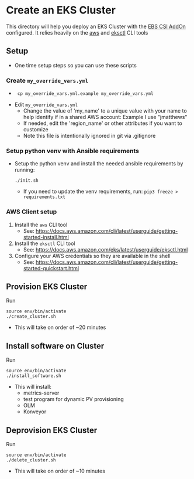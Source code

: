 # Create an EKS Cluster

This directory will help you deploy an EKS Cluster with the [EBS CSI AddOn](https://docs.aws.amazon.com/eks/latest/userguide/ebs-csi.html) configured.  It relies heavily on the [aws](https://docs.aws.amazon.com/cli/latest/userguide/getting-started-install.html) and [eksctl](https://docs.aws.amazon.com/eks/latest/userguide/eksctl.html) CLI tools

## Setup
* One time setup steps so you can use these scripts
### Create `my_override_vars.yml`
* ```
   cp my_override_vars.yml.example my_override_vars.yml
   ```
* Edit `my_override_vars.yml`
  * Change the value of 'my_name' to a unique value with your name to help identify if in a shared AWS account:  Example I use "jmatthews"
  * If needed, edit the 'region_name' or other attributes if you want to customize
  * Note this file is intentionally ignored in git via .gitignore
### Setup python venv with Ansible requirements
* Setup the python venv and install the needed ansible requirements by running:
  ```
  ./init.sh
  ```
    *  If you need to update the venv requirements, run: `pip3 freeze > requirements.txt`
### AWS Client setup
1. Install the `aws` CLI tool
   * See:  https://docs.aws.amazon.com/cli/latest/userguide/getting-started-install.html
1. Install the `eksctl` CLI tool
   * See: https://docs.aws.amazon.com/eks/latest/userguide/eksctl.html
1. Configure your AWS credentials so they are available in the shell
   * See: https://docs.aws.amazon.com/cli/latest/userguide/getting-started-quickstart.html

## Provision EKS Cluster
Run
```
source env/bin/activate
./create_cluster.sh
```
   * This will take on order of ~20 minutes

## Install software on Cluster
Run
```
source env/bin/activate
./install_software.sh
```
   * This will install:
     * metrics-server
     * test program for dynamic PV provisioning
     * OLM
     * Konveyor 

## Deprovision EKS Cluster
Run 
```
source env/bin/activate
./delete_cluster.sh
```
   * This will take on order of ~10 minutes